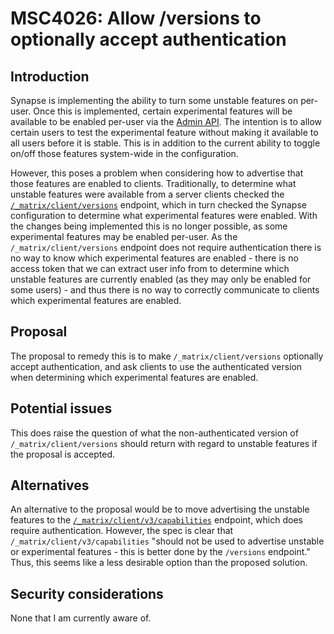 # MSC4026: Allow /versions to optionally accept authentication

## Introduction

Synapse is implementing the ability to turn some unstable features on per-user. Once this is 
implemented, certain experimental features will be available to be enabled per-user via the [Admin API](https://matrix-org.github.io/synapse/latest/usage/administration/admin_api/index.html).
The intention is to allow certain users to test the experimental feature without making it available to
all users before it is stable.
This is in addition to the current ability to toggle on/off those features system-wide in the configuration.

However, this poses a problem when considering how to advertise that those features are enabled to clients. 
Traditionally, to determine what unstable features were available from a server clients checked the [`/_matrix/client/versions`](https://spec.matrix.org/v1.7/client-server-api/#get_matrixclientversions)
endpoint, which in turn checked the Synapse configuration to determine what experimental features were enabled. With the
changes being implemented this is no longer possible, as some experimental features may be enabled per-user. As the 
`/_matrix/client/versions` endpoint does not require authentication there is no way to know which experimental features 
are enabled - there is no access token that we can extract user info from to determine which unstable features are 
currently enabled (as they may only be enabled for some users) - and thus there is no way to correctly communicate to 
clients which experimental features are enabled.

## Proposal

The proposal to remedy this is to make `/_matrix/client/versions` optionally accept authentication, and ask clients
to use the authenticated version when determining which experimental features are enabled. 

## Potential issues

This does raise the question of what the non-authenticated version of `/_matrix/client/versions` should return with 
regard to unstable features if the proposal is accepted.

## Alternatives

An alternative to the proposal would be to move advertising the unstable features to the [`/_matrix/client/v3/capabilities`](https://spec.matrix.org/v1.7/client-server-api/#get_matrixclientv3capabilities) 
endpoint, which does require authentication. However, the spec is clear that `/_matrix/client/v3/capabilities` "should 
not be used to advertise unstable or experimental features - this is better done by the `/versions` endpoint." Thus, 
this seems like a less desirable option than the proposed solution. 

## Security considerations

None that I am currently aware of. 